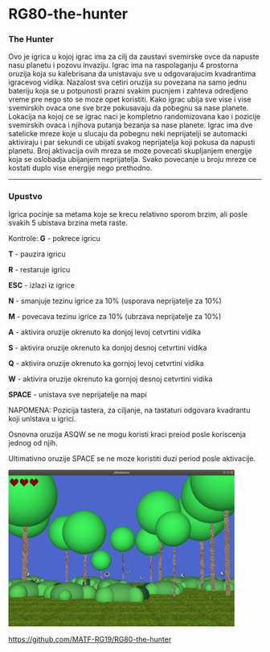 # RG80-the-hunter
### The Hunter

Ovo je igrica u kojoj igrac ima za cilj da zaustavi svemirske ovce da napuste nasu planetu i pozovu invaziju.
Igrac ima na raspolaganju 4 prostorna oruzija koja su kalebrisana da unistavaju sve u odgovarajucim kvadrantima igracevog vidika.
Nazalost sva cetiri oruzija su povezana na samo jednu bateriju koja se u potpunosti prazni svakim pucnjem i zahteva odredjeno vreme pre nego sto se moze opet koristiti.
Kako igrac ubija sve vise i vise svemirskih ovaca one sve brze pokusavaju da pobegnu sa nase planete.
Lokacija na kojoj ce se igrac naci je kompletno randomizovana kao i pozicije svemirskih ovaca i njihova putanja bezanja sa nase planete.
Igrac ima dve satelicke mreze koje u slucaju da pobegnu neki neprijatelji se automacki aktiviraju i par sekundi ce ubijati svakog neprijatelja koji pokusa da napusti planetu. Broj aktivacija ovih mreza se moze povecati skupljanjem energije koja se oslobadja ubijanjem neprijatelja. Svako povecanje u broju mreze ce kostati duplo vise energije nego prethodno.
_____________________________________________________________________________________________________________________________________

### Upustvo
Igrica pocinje sa metama koje se krecu relativno sporom brzim, ali posle svakih 5 ubistava brzina meta raste.

Kontrole:
**G** - pokrece igricu

**T** - pauzira igricu

**R** - restaruje igricu

**ESC** - izlazi iz igrice


**N** - smanjuje tezinu igrice za 10% (usporava neprijatelje za 10%)

**M** - povecava tezinu igrice za 10% (ubrzava neprijatelje za 10%)


**A** - aktivira oruzije okrenuto ka donjoj levoj cetvrtini vidika

**S** - aktivira oruzije okrenuto ka donjoj desnoj cetvrtini vidika

**Q** - aktivira oruzije okrenuto ka gornjoj levoj cetvrtini vidika

**W** - aktivira oruzije okrenuto ka gornjoj desnoj cetvrtini vidika

**SPACE** - unistava sve neprijatelje na mapi

NAPOMENA: Pozicija tastera, za ciljanje, na tastaturi odgovara kvadrantu koji unistava u igrici.

Osnovna oruzija ASQW se ne mogu koristi kraci preiod posle koriscenja jednog od njih.

Ultimativno oruzije SPACE se ne moze koristiti duzi period posle aktivacije.

<img width="450" alt="screenshot" src="https://github.com/MATF-RG19/RG80-the-hunter/blob/master/TheHunter/ScreenShots/screanShot2.png" />

https://github.com/MATF-RG19/RG80-the-hunter

